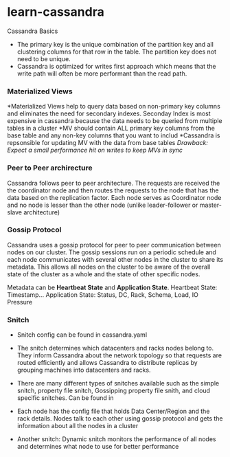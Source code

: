 # learn-cassandra
Cassandra Basics

* The primary key is the unique combination of the partition key and all clustering columns for that row in the table. The partition key does not need to be unique.
* Cassandra is optimized for writes first approach which means that the write path will often be more performant than the read path.


### Materialized Views ###

*Materialized Views help to query data based on non-primary key columns and eliminates the need for secondary indexes. Seconday Index is most expensive in cassandra because the data needs to be queried from multiple tables in a cluster
   *MV should contain ALL primary key columns from the base table and any non-key columns that you want to includ
   *Cassandra is repsonsible for updating MV with the data from base tables
   *Drawback: Expect a small performance hit on writes to keep MVs in sync*

### Peer to Peer archirecture ###
Cassandra follows peer to peer architecture. The requests are received the the coordinator node and then routes the requests to the node that has the data based on the replication factor. Each node serves as Coordinator node and no node is lesser than the other node (unlike leader-follower or master-slave architecture)

### Gossip Protocol ###
Cassandra uses a gossip protocol for peer to peer communication between nodes on our cluster. The gossip sessions run on a periodic schedule and each node communicates with several other nodes in the cluster to share its metadata. This allows all nodes on the cluster to be aware of the overall state of the cluster as a whole and the state of other specific nodes.

Metadata can be **Heartbeat State** and **Application State**. Heartbeat State: Timestamp... Application State: Status, DC, Rack, Schema, Load, IO Pressure

### Snitch ###

* Snitch config can be found in cassandra.yaml 

* The snitch determines which datacenters and racks nodes belong to. They inform Cassandra about the network topology so that requests are routed efficiently and allows Cassandra to distribute replicas by grouping machines into datacenters and racks. 

* There are many different types of snitches available such as the simple snitch, property file snitch, Gossipping property file snith, and cloud specific snitches. Can be found in 

* Each node has the config file that holds Data Center/Region and the rack details. Nodes talk to each other using gossip protocol and gets the information about all the nodes in a cluster

* Another snitch: Dynamic snitch monitors the performance of all nodes and determines what node to use for better performance
